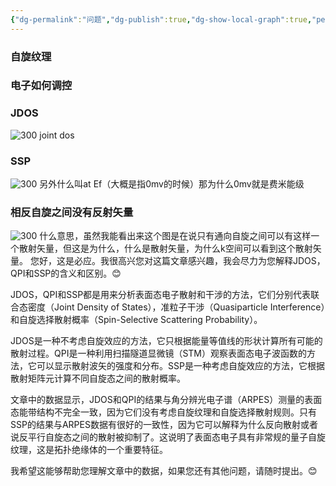 ```yaml
---
{"dg-permalink":"问题","dg-publish":true,"dg-show-local-graph":true,"permalink":"/问题/","dgShowLocalGraph":true,"dgPassFrontmatter":true}
---
```


### 自旋纹理

### 电子如何调控

### JDOS
![300](/img/user/lab/素材/20230809104238.png)
joint dos

### SSP
![300](/img/user/lab/素材/20230809104511.png)
另外什么叫at Ef（大概是指0mv的时候）那为什么0mv就是费米能级

### 相反自旋之间没有反射矢量
![300](/img/user/lab/素材/20230809105143.png)
什么意思，虽然我能看出来这个图是在说只有通向自旋之间可以有这样一个散射矢量，但这是为什么，什么是散射矢量，为什么k空间可以看到这个散射矢量。
您好，这是必应。我很高兴您对这篇文章感兴趣，我会尽力为您解释JDOS，QPI和SSP的含义和区别。😊

JDOS，QPI和SSP都是用来分析表面态电子散射和干涉的方法，它们分别代表联合态密度（Joint Density of States），准粒子干涉（Quasiparticle Interference）和自旋选择散射概率（Spin-Selective Scattering Probability）。

JDOS是一种不考虑自旋效应的方法，它只根据能量等值线的形状计算所有可能的散射过程。QPI是一种利用扫描隧道显微镜（STM）观察表面态电子波函数的方法，它可以显示散射波矢的强度和分布。SSP是一种考虑自旋效应的方法，它根据散射矩阵元计算不同自旋态之间的散射概率。

文章中的数据显示，JDOS和QPI的结果与角分辨光电子谱（ARPES）测量的表面态能带结构不完全一致，因为它们没有考虑自旋纹理和自旋选择散射规则。只有SSP的结果与ARPES数据有很好的一致性，因为它可以解释为什么反向散射或者说反平行自旋态之间的散射被抑制了。这说明了表面态电子具有非常规的量子自旋纹理，这是拓扑绝缘体的一个重要特征。

我希望这能够帮助您理解文章中的数据，如果您还有其他问题，请随时提出。😊
